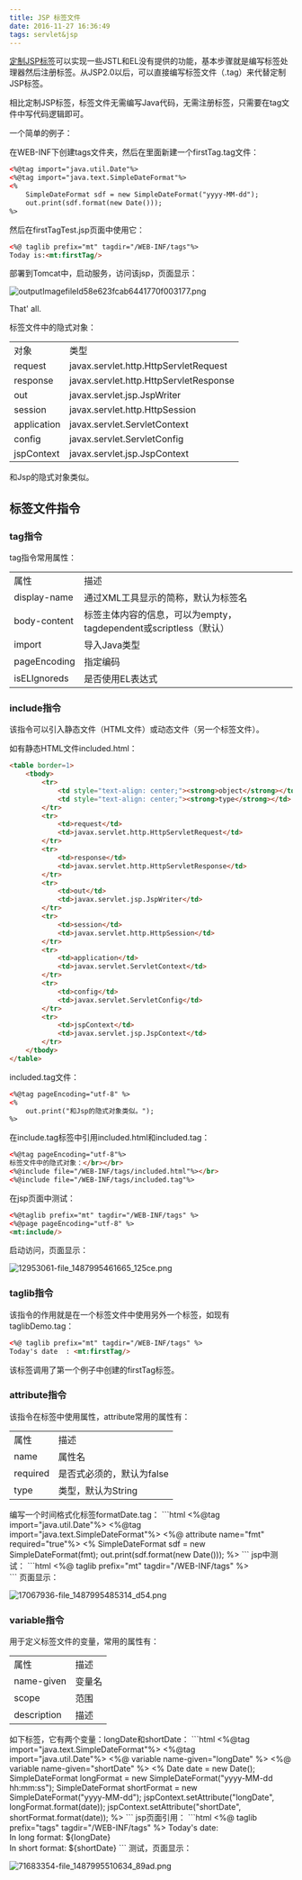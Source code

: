 ```yaml
---
title: JSP 标签文件
date: 2016-11-27 16:36:49
tags: servlet&jsp
---
```

[定制JSP标签](https://mrbird.cc/定制JSP标签.html)可以实现一些JSTL和EL没有提供的功能，基本步骤就是编写标签处理器然后注册标签。从JSP2.0以后，可以直接编写标签文件（.tag）来代替定制JSP标签。        

相比定制JSP标签，标签文件无需编写Java代码，无需注册标签，只需要在tag文件中写代码逻辑即可。

一个简单的例子：

在WEB-INF下创建tags文件夹，然后在里面新建一个firstTag.tag文件：
```html
<%@tag import="java.util.Date"%>
<%@tag import="java.text.SimpleDateFormat"%>
<%
    SimpleDateFormat sdf = new SimpleDateFormat("yyyy-MM-dd");
    out.print(sdf.format(new Date()));
%>
```
<!--more-->
然后在firstTagTest.jsp页面中使用它：
```html
<%@ taglib prefix="mt" tagdir="/WEB-INF/tags"%>
Today is:<mt:firstTag/>
```
部署到Tomcat中，启动服务，访问该jsp，页面显示：

![outputImagefileId58e623fcab6441770f003177.png](img/outputImagefileId58e623fcab6441770f003177.png)

That' all.

标签文件中的隐式对象：
<table>
        <tr>
            <td>
                对象
            </td>
            <td>
                类型
            </td>
        </tr>
        <tr>
            <td>
                request
            </td>
            <td>
                javax.servlet.http.HttpServletRequest
            </td>
        </tr>
        <tr>
            <td>
                response
            </td>
            <td>
                javax.servlet.http.HttpServletResponse
            </td>
        </tr>
        <tr>
            <td>
                out
            </td>
            <td>
                javax.servlet.jsp.JspWriter
            </td>
        </tr>
        <tr>
            <td>
                session
            </td>
            <td>
                javax.servlet.http.HttpSession
            </td>
        </tr>
        <tr>
            <td>
                application
            </td>
            <td>
                javax.servlet.ServletContext
            </td>
        </tr>
        <tr>
            <td>
                config
            </td>
            <td>
                javax.servlet.ServletConfig
            </td>
        </tr>
        <tr>
            <td>
                jspContext
            </td>
            <td>
                javax.servlet.jsp.JspContext
            </td>
        </tr>
</table>

和Jsp的隐式对象类似。
## 标签文件指令
### tag指令
tag指令常用属性：
<table>
        <tr>
            <td>
                属性
            </td>
            <td>
                描述
            </td>
        </tr>
        <tr>
            <td>
                display-name
            </td>
            <td>
                通过XML工具显示的简称，默认为标签名
            </td>
        </tr>
        <tr>
            <td>
                body-content
            </td>
            <td>
                标签主体内容的信息，可以为empty，tagdependent或scriptless（默认）
            </td>
        </tr>
        <tr>
            <td>
                import
            </td>
            <td>
                导入Java类型
            </td>
        </tr>
        <tr>
            <td>
                pageEncoding
            </td>
            <td>
                指定编码
            </td>
        </tr>
        <tr>
            <td>
                isELIgnoreds
            </td>
            <td>
                是否使用EL表达式
            </td>
        </tr>
</table>

### include指令
该指令可以引入静态文件（HTML文件）或动态文件（另一个标签文件）。

如有静态HTML文件included.html：
```html
<table border=1>
    <tbody>
        <tr>
            <td style="text-align: center;"><strong>object</strong></td>
            <td style="text-align: center;"><strong>type</strong></td>
        </tr>
        <tr>
            <td>request</td>
            <td>javax.servlet.http.HttpServletRequest</td>
        </tr>
        <tr>
            <td>response</td>
            <td>javax.servlet.http.HttpServletResponse</td>
        </tr>
        <tr>
            <td>out</td>
            <td>javax.servlet.jsp.JspWriter</td>
        </tr>
        <tr>
            <td>session</td>
            <td>javax.servlet.http.HttpSession</td>
        </tr>
        <tr>
            <td>application</td>
            <td>javax.servlet.ServletContext</td>
        </tr>
        <tr>
            <td>config</td>
            <td>javax.servlet.ServletConfig</td>
        </tr>
        <tr>
            <td>jspContext</td>
            <td>javax.servlet.jsp.JspContext</td>
        </tr>
    </tbody>
</table>
```
included.tag文件：
```html
<%@tag pageEncoding="utf-8" %>
<%
    out.print("和Jsp的隐式对象类似。");
%>
```
在include.tag标签中引用included.html和included.tag：
```html
<%@tag pageEncoding="utf-8"%>
标签文件中的隐式对象：</br></br>
<%@include file="/WEB-INF/tags/included.html"%></br>
<%@include file="/WEB-INF/tags/included.tag"%>
```
在jsp页面中测试：
```html
<%@taglib prefix="mt" tagdir="/WEB-INF/tags" %>
<%@page pageEncoding="utf-8" %>
<mt:include/>
```
启动访问，页面显示：

![12953061-file_1487995461665_125ce.png](img/12953061-file_1487995461665_125ce.png)

### taglib指令
该指令的作用就是在一个标签文件中使用另外一个标签，如现有taglibDemo.tag：
```html
<%@ taglib prefix="mt" tagdir="/WEB-INF/tags" %>
Today's date  : <mt:firstTag/>
```
该标签调用了第一个例子中创建的firstTag标签。
### attribute指令
该指令在标签中使用属性，attribute常用的属性有：
<table>
        <tr>
            <td>
                属性
            </td>
            <td>
                描述
            </td>
        </tr>
        <tr>
            <td>
                name
            </td>
            <td>
                属性名
            </td>
        </tr>
        <tr>
            <td>
                required
            </td>
            <td>
                是否式必须的，默认为false
            </td>
        </tr>
        <tr>
            <td>
                type&nbsp;&nbsp;&nbsp;&nbsp;
            </td>
            <td>
                类型，默认为String
            </td>
        </tr>
</table>
编写一个时间格式化标签formatDate.tag：
```html
<%@tag import="java.util.Date"%>
<%@tag import="java.text.SimpleDateFormat"%>
<%@ attribute name="fmt" required="true"%>
<%
    SimpleDateFormat sdf = new SimpleDateFormat(fmt);
    out.print(sdf.format(new Date()));
%>
```
jsp中测试：
```html
<%@ taglib prefix="mt" tagdir="/WEB-INF/tags" %>
<mt:dateFormat fmt="yyyy-MM-dd HH:mm:ss"/></br>
<mt:dateFormat fmt="yyyyMMdd"/>
```
页面显示：

![17067936-file_1487995485314_d54.png](img/17067936-file_1487995485314_d54.png)
### variable指令
用于定义标签文件的变量，常用的属性有：
<table>
        <tr>
            <td>
                属性
            </td>
            <td>
                描述
            </td>
        </tr>
        <tr>
            <td>
                name-given
            </td>
            <td>
                变量名
            </td>
        </tr>
        <tr>
            <td>
                scope
            </td>
            <td>
                范围
            </td>
        </tr>
        <tr>
            <td>
                description
            </td>
            <td>
                描述
            </td>
        </tr>
</table>
如下标签，它有两个变量：longDate和shortDate：
```html
<%@tag import="java.text.SimpleDateFormat"%>
<%@tag import="java.util.Date"%>
<%@ variable name-given="longDate" %>
<%@ variable name-given="shortDate" %>
<%
    Date date = new Date();
    SimpleDateFormat longFormat = new SimpleDateFormat("yyyy-MM-dd hh:mm:ss");
    SimpleDateFormat shortFormat = new SimpleDateFormat("yyyy-MM-dd");
    jspContext.setAttribute("longDate", longFormat.format(date));
    jspContext.setAttribute("shortDate", shortFormat.format(date));
%>
<jsp:doBody/>
```
jsp页面引用：
```html
<%@ taglib prefix="tags" tagdir="/WEB-INF/tags" %>
Today's date:
<br/>
<tags:varDemo>
In long format: ${longDate}
<br/>
In short format: ${shortDate}
</tags:varDemo>
```
测试，页面显示：

![71683354-file_1487995510634_89ad.png](img/71683354-file_1487995510634_89ad.png)